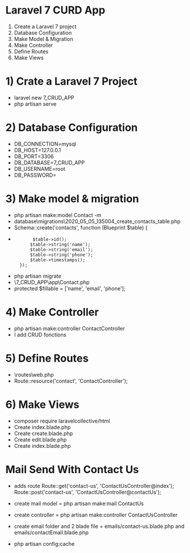 # Laravel 7 CURD App
1. Create a Laravel 7 project
2. Database Configuration
3. Make Model & Migration
4. Make Controller
5. Define Routes
6. Make Views
# 1) Crate a Laravel 7 Project

- laravel new 7_CRUD_APP
- php artisan serve
# 2) Database Configuration
- DB_CONNECTION=mysql
- DB_HOST=127.0.0.1
- DB_PORT=3306
- DB_DATABASE=7_CRUD_APP
- DB_USERNAME=root
- DB_PASSWORD=
# 3) Make model & migration
- php artisan make:model Contact -m
- database\migrations\2020_05_05_135004_create_contacts_table.php
-  Schema::create('contacts', function (Blueprint $table) {
-            $table->id();
            $table->string('name');
            $table->string('email');
            $table->string('phone');
            $table->timestamps();
        });
- php artisan migrate
- \7_CRUD_APP\app\Contact.php
- protected $fillable = ['name', 'email', 'phone'];

# 4) Make Controller
- php artisan make:controller ContactController
- I add CRUD fonctions
# 5) Define Routes
- \routes\web.php
- Route::resource('contact', 'ContactController');
# 6) Make Views
- composer require laravelcollective/html
- Create index.blade.php 
- Create create.blade.php 
- Create edit.blade.php 
- Create index.blade.php 

# Mail Send With Contact Us
- adds route
Route::get('contact-us', 'ContactUsController@index');
Route::post('contact-us', 'ContactUsController@contactUs');

- create mail model =  php artisan make:mail ContactUs
- create controller =  php artisan make:controller ContactUsController
- create email folder and 2 blade file = emails/contact-us.blade.php and emails/contactEmail.blade.php
- php artisan config:cache
 